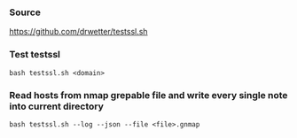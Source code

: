 ### Source
https://github.com/drwetter/testssl.sh  

### Test testssl
```
bash testssl.sh <domain>
```

### Read hosts from nmap grepable file and write every single note into current directory
```
bash testssl.sh --log --json --file <file>.gnmap
```

